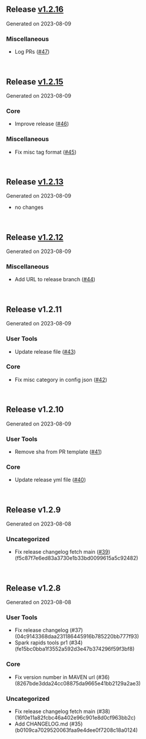 
<br/>

## Release [v1.2.16](https://github.com/parthosa/spark-rapids-tools/tree/v1.2.16)
Generated on 2023-08-09
### Miscellaneous

- Log PRs ([#47](https://github.com/parthosa/spark-rapids-tools/pull/47))


<br/>

## Release [v1.2.15](https://github.com/parthosa/spark-rapids-tools/tree/v1.2.15)
Generated on 2023-08-09
### Core

- Improve release ([#46](https://github.com/parthosa/spark-rapids-tools/pull/46))

### Miscellaneous

- Fix misc tag format ([#45](https://github.com/parthosa/spark-rapids-tools/pull/45))

<br/>

## Release [v1.2.13](https://github.com/parthosa/spark-rapids-tools/tree/v1.2.13)
Generated on 2023-08-09
- no changes

<br/>

## Release [v1.2.12](https://github.com/parthosa/spark-rapids-tools/tree/v1.2.12)
Generated on 2023-08-09
### Miscellaneous

- Add URL to release branch ([#44](https://github.com/parthosa/spark-rapids-tools/pull/44))

<br/>

## Release v1.2.11
Generated on 2023-08-09
### User Tools

- Update release file ([#43](https://github.com/parthosa/spark-rapids-tools/pull/43))

### Core

- Fix misc category in config json ([#42](https://github.com/parthosa/spark-rapids-tools/pull/42))

<br/>

## Release v1.2.10
Generated on 2023-08-09
### User Tools

- Remove sha from PR template ([#41](https://github.com/parthosa/spark-rapids-tools/pull/41))

### Core

- Update release yml file ([#40](https://github.com/parthosa/spark-rapids-tools/pull/40))

<br/>

## Release v1.2.9
Generated on 2023-08-08


<h3>Uncategorized</h3>

- Fix release changelog fetch main ([#39](https://github.com/parthosa/spark-rapids-tools/pull/39)) (f5c87f7e6ed83a3730e1b33bd0099615a5c92482)
<br/>


## Release v1.2.8
Generated on 2023-08-08
### User Tools

- Fix release changelog (#37) (04c9143368daa231186445916b785220bb777f93)
- Spark rapids tools pr1 (#34) (fe15bc0bba1f3552a592d3e47b374296f59f3bf8)

### Core

- Fix version number in MAVEN url (#36) (8267bde3dda24cc08875da9665e41bb2129a2ae3)



<h3>Uncategorized</h3>

- Fix release changelog fetch main (#38) (16f0e11a82fcbc46a402e96c901e8d0cf963bb2c)
- Add CHANGELOG.md (#35) (b0109ca7029520063faa9e4dee0f7208c18a0124)

